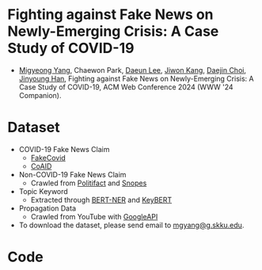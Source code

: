 # Fighting against Fake News on Newly-Emerging Crisis: A Case Study of COVID-19
- [Migyeong Yang](https://sites.google.com/view/migyeong-yang), Chaewon Park, [Daeun Lee](https://sites.google.com/view/daeun-lee), [Jiwon Kang](https://ji1kang.github.io/), [Daejin Choi](https://daejin-choi.github.io/), [Jinyoung Han](https://sites.google.com/site/jyhantop/), Fighting against Fake News on Newly-Emerging Crisis: A Case Study of COVID-19, ACM Web Conference 2024 (WWW '24 Companion).


# Dataset
- COVID-19 Fake News Claim
	- [FakeCovid](https://gautamshahi.github.io/FakeCovid/)
	- [CoAID](https://github.com/cuilimeng/CoAID) 
- Non-COVID-19 Fake News Claim 
	- Crawled from [Politifact](https://www.politifact.com/) and [Snopes](https://www.snopes.com/)
- Topic Keyword
  - Extracted through [BERT-NER](https://github.com/kamalkraj/BERT-NER) and [KeyBERT](https://doi.org/10.5281/zenodo.4461265)
- Propagation Data
  - Crawled from YouTube with [GoogleAPI](https://developers.google.com/youtube/)
- To download the dataset, please send email to mgyang@g.skku.edu.

# Code

